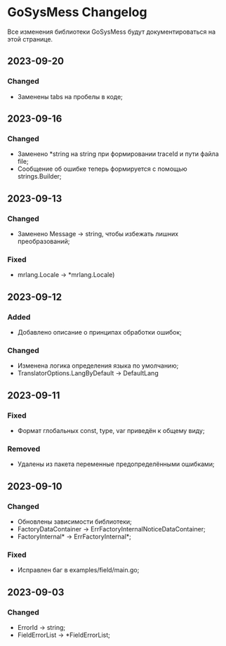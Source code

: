 # GoSysMess Changelog
Все изменения библиотеки GoSysMess будут документироваться на этой странице.

## 2023-09-20
### Changed
- Заменены tabs на пробелы в коде;

## 2023-09-16
### Changed
- Заменено *string на string при формировании traceId и пути файла file;
- Сообщение об ошибке теперь формируется с помощью strings.Builder;  

## 2023-09-13
### Changed
- Заменено Message -> string, чтобы избежать лишних преобразований;

### Fixed
- mrlang.Locale -> *mrlang.Locale)

## 2023-09-12
### Added
- Добавлено описание о принципах обработки ошибок;

### Changed
- Изменена логика определения языка по умолчанию;
- TranslatorOptions.LangByDefault -> DefaultLang

## 2023-09-11
### Fixed
- Формат глобальных const, type, var приведён к общему виду;

### Removed
- Удалены из пакета переменные предопределёнными ошибками;

## 2023-09-10
### Changed
- Обновлены зависимости библиотеки;
- FactoryDataContainer -> ErrFactoryInternalNoticeDataContainer;
- FactoryInternal* -> ErrFactoryInternal*;

### Fixed
- Исправлен баг в examples/field/main.go;

## 2023-09-03
### Changed
- ErrorId -> string;
- FieldErrorList -> *FieldErrorList;